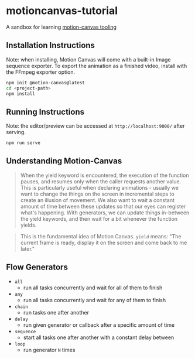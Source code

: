 # motioncanvas-tutorial

A sandbox for learning [motion-canvas tooling](https://motioncanvas.io/docs/quickstart)

## Installation Instructions

Note: when installing, Motion Canvas will come with a built-in Image sequence exporter.
To export the animation as a finished video, install with the FFmpeg exporter option.

```bash
npm init @motion-canvas@latest
cd <project-path>
npm install
```

## Running Instructions

Note: the editor/preview can be accessed at `http://localhost:9000/` after serving.

```bash
npm run serve
```

## Understanding Motion-Canvas

> When the yield keyword is encountered, the execution of the function pauses, and resumes only when the caller requests another value. This is particularly useful when declaring animations - usually we want to change the things on the screen in incremental steps to create an illusion of movement. We also want to wait a constant amount of time between these updates so that our eyes can register what's happening. With generators, we can update things in-between the yield keywords, and then wait for a bit whenever the function yields.

> This is the fundamental idea of Motion Canvas. `yield` means: "The current frame is ready, display it on the screen and come back to me later."

## Flow Generators

- `all`
  - run all tasks concurrently and wait for all of them to finish
- `any`
  - run all tasks concurrently and wait for any of them to finish
- `chain`
  - run tasks one after another
- `delay`
  - run given generator or callback after a specific amount of time
- `sequence`
  - start all tasks one after another with a constant delay between
- `loop`
  - run generator `N` times